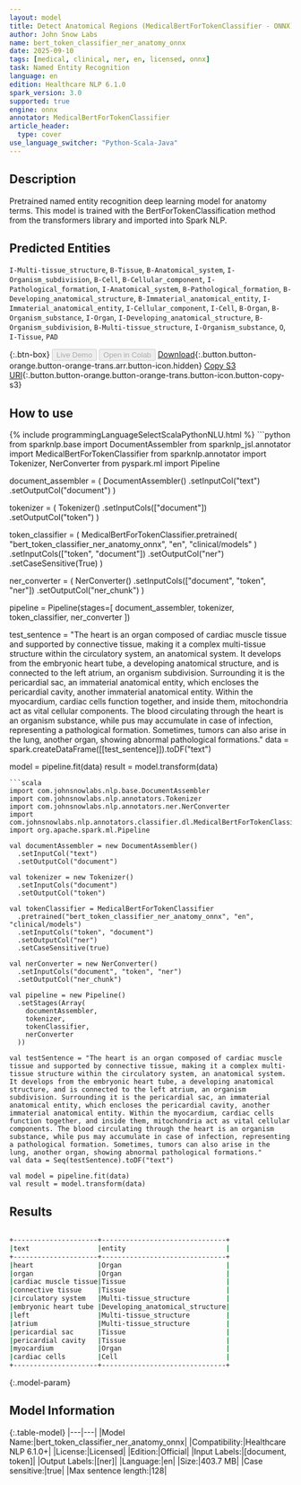 ```yaml
---
layout: model
title: Detect Anatomical Regions (MedicalBertForTokenClassifier - ONNX)
author: John Snow Labs
name: bert_token_classifier_ner_anatomy_onnx
date: 2025-09-10
tags: [medical, clinical, ner, en, licensed, onnx]
task: Named Entity Recognition
language: en
edition: Healthcare NLP 6.1.0
spark_version: 3.0
supported: true
engine: onnx
annotator: MedicalBertForTokenClassifier
article_header:
  type: cover
use_language_switcher: "Python-Scala-Java"
---
```


## Description

Pretrained named entity recognition deep learning model for anatomy terms. This model is trained with the BertForTokenClassification method from the transformers library and imported into Spark NLP.

## Predicted Entities

`I-Multi-tissue_structure`, `B-Tissue`, `B-Anatomical_system`, `I-Organism_subdivision`, `B-Cell`, `B-Cellular_component`, `I-Pathological_formation`, `I-Anatomical_system`, `B-Pathological_formation`, `B-Developing_anatomical_structure`, `B-Immaterial_anatomical_entity`, `I-Immaterial_anatomical_entity`, `I-Cellular_component`, `I-Cell`, `B-Organ`, `B-Organism_substance`, `I-Organ`, `I-Developing_anatomical_structure`, `B-Organism_subdivision`, `B-Multi-tissue_structure`, `I-Organism_substance`, `O`, `I-Tissue`, `PAD`

{:.btn-box}
<button class="button button-orange" disabled>Live Demo</button>
<button class="button button-orange" disabled>Open in Colab</button>
[Download](https://s3.amazonaws.com/auxdata.johnsnowlabs.com/clinical/models/bert_token_classifier_ner_anatomy_onnx_en_6.1.0_3.0_1757521819217.zip){:.button.button-orange.button-orange-trans.arr.button-icon.hidden}
[Copy S3 URI](s3://auxdata.johnsnowlabs.com/clinical/models/bert_token_classifier_ner_anatomy_onnx_en_6.1.0_3.0_1757521819217.zip){:.button.button-orange.button-orange-trans.button-icon.button-copy-s3}

## How to use



<div class="tabs-box" markdown="1">
{% include programmingLanguageSelectScalaPythonNLU.html %}
```python
from sparknlp.base import DocumentAssembler
from sparknlp_jsl.annotator import MedicalBertForTokenClassifier
from sparknlp.annotator import Tokenizer, NerConverter
from pyspark.ml import Pipeline

document_assembler = (
    DocumentAssembler()
    .setInputCol("text")
    .setOutputCol("document")
)

tokenizer = (
    Tokenizer()
    .setInputCols(["document"])
    .setOutputCol("token")
)

token_classifier = (
    MedicalBertForTokenClassifier.pretrained(
        "bert_token_classifier_ner_anatomy_onnx",
        "en",
        "clinical/models"
    )
    .setInputCols(["token", "document"])
    .setOutputCol("ner")
    .setCaseSensitive(True)
)

ner_converter = (
    NerConverter()
    .setInputCols(["document", "token", "ner"])
    .setOutputCol("ner_chunk")
)

pipeline = Pipeline(stages=[
    document_assembler,
    tokenizer,
    token_classifier,
    ner_converter
])

test_sentence = "The heart is an organ composed of cardiac muscle tissue and supported by connective tissue, making it a complex multi-tissue structure within the circulatory system, an anatomical system. It develops from the embryonic heart tube, a developing anatomical structure, and is connected to the left atrium, an organism subdivision. Surrounding it is the pericardial sac, an immaterial anatomical entity, which encloses the pericardial cavity, another immaterial anatomical entity. Within the myocardium, cardiac cells function together, and inside them, mitochondria act as vital cellular components. The blood circulating through the heart is an organism substance, while pus may accumulate in case of infection, representing a pathological formation. Sometimes, tumors can also arise in the lung, another organ, showing abnormal pathological formations."
data = spark.createDataFrame([[test_sentence]]).toDF("text")

model = pipeline.fit(data)
result = model.transform(data)
```
```scala
import com.johnsnowlabs.nlp.base.DocumentAssembler
import com.johnsnowlabs.nlp.annotators.Tokenizer
import com.johnsnowlabs.nlp.annotators.ner.NerConverter
import com.johnsnowlabs.nlp.annotators.classifier.dl.MedicalBertForTokenClassifier
import org.apache.spark.ml.Pipeline

val documentAssembler = new DocumentAssembler()
  .setInputCol("text")
  .setOutputCol("document")

val tokenizer = new Tokenizer()
  .setInputCols("document")
  .setOutputCol("token")

val tokenClassifier = MedicalBertForTokenClassifier
  .pretrained("bert_token_classifier_ner_anatomy_onnx", "en", "clinical/models")
  .setInputCols("token", "document")
  .setOutputCol("ner")
  .setCaseSensitive(true)

val nerConverter = new NerConverter()
  .setInputCols("document", "token", "ner")
  .setOutputCol("ner_chunk")

val pipeline = new Pipeline()
  .setStages(Array(
    documentAssembler,
    tokenizer,
    tokenClassifier,
    nerConverter
  ))

val testSentence = "The heart is an organ composed of cardiac muscle tissue and supported by connective tissue, making it a complex multi-tissue structure within the circulatory system, an anatomical system. It develops from the embryonic heart tube, a developing anatomical structure, and is connected to the left atrium, an organism subdivision. Surrounding it is the pericardial sac, an immaterial anatomical entity, which encloses the pericardial cavity, another immaterial anatomical entity. Within the myocardium, cardiac cells function together, and inside them, mitochondria act as vital cellular components. The blood circulating through the heart is an organism substance, while pus may accumulate in case of infection, representing a pathological formation. Sometimes, tumors can also arise in the lung, another organ, showing abnormal pathological formations."
val data = Seq(testSentence).toDF("text")

val model = pipeline.fit(data)
val result = model.transform(data)
```
</div>

## Results

```bash

+---------------------+-------------------------------+
|text                 |entity                         |
+---------------------+-------------------------------+
|heart                |Organ                          |
|organ                |Organ                          |
|cardiac muscle tissue|Tissue                         |
|connective tissue    |Tissue                         |
|circulatory system   |Multi-tissue_structure         |
|embryonic heart tube |Developing_anatomical_structure|
|left                 |Multi-tissue_structure         |
|atrium               |Multi-tissue_structure         |
|pericardial sac      |Tissue                         |
|pericardial cavity   |Tissue                         |
|myocardium           |Organ                          |
|cardiac cells        |Cell                           |
+---------------------+-------------------------------+

```

{:.model-param}
## Model Information

{:.table-model}
|---|---|
|Model Name:|bert_token_classifier_ner_anatomy_onnx|
|Compatibility:|Healthcare NLP 6.1.0+|
|License:|Licensed|
|Edition:|Official|
|Input Labels:|[document, token]|
|Output Labels:|[ner]|
|Language:|en|
|Size:|403.7 MB|
|Case sensitive:|true|
|Max sentence length:|128|